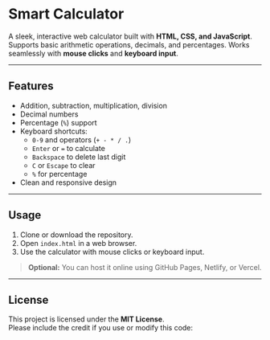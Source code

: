 # Smart Calculator

A sleek, interactive web calculator built with **HTML, CSS, and JavaScript**.  
Supports basic arithmetic operations, decimals, and percentages. Works seamlessly with **mouse clicks** and **keyboard input**.

---

## Features

- Addition, subtraction, multiplication, division
- Decimal numbers
- Percentage (`%`) support
- Keyboard shortcuts:
  - `0-9` and operators (`+ - * / .`)
  - `Enter` or `=` to calculate
  - `Backspace` to delete last digit
  - `C` or `Escape` to clear
  - `%` for percentage
- Clean and responsive design

---

## Usage

1. Clone or download the repository.  
2. Open `index.html` in a web browser.  
3. Use the calculator with mouse clicks or keyboard input.

> **Optional:** You can host it online using GitHub Pages, Netlify, or Vercel.

---

## License

This project is licensed under the **MIT License**.  
Please include the credit if you use or modify this code:

